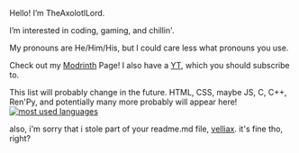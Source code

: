 Hello! I’m TheAxolotlLord.

I’m interested in coding, gaming, and chillin'.

My pronouns are He/Him/His, but I could care less what pronouns you use.

Check out my [Modrinth](https://modrinth.com/user/TheAxolotlLord) Page!
I also have a [YT](https://youtube.com/@realaxolotllord), which you should subscribe to.

This list will probably change in the future. HTML, CSS, maybe JS, C, C++, Ren'Py, and potentially many more probably will appear here!
[![most used languages](https://github-readme-stats.vercel.app/api/top-langs/?username=TheAxolotlLord&layout=compact&theme=dark)](https://github.com/TheAxolotlLord/#)

also, i'm sorry that i stole part of your readme.md file, [velliax](https://github.com/Veillax). it's fine tho, right?
